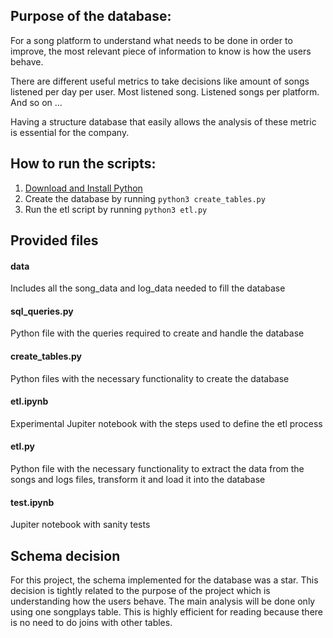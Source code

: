 ## Purpose of the database:

For a song platform to understand what needs to be done in order to improve, the most relevant piece of information to know is how the users behave. 

There are different useful metrics to take decisions like amount of songs listened per day per user. Most listened song. Listened songs per platform. And so on ...

Having a structure database that easily allows the analysis of these metric is essential for the company.

## How to run the scripts:

1. [Download and Install Python](https://www.python.org/downloads/)
2. Create the database by running ```python3 create_tables.py```
3. Run the etl script by running ```python3 etl.py```

## Provided files

#### data
Includes all the song_data and log_data needed to fill the database

#### sql_queries.py
Python file with the queries required to create and handle the database

#### create_tables.py
Python files with the necessary functionality to create the database

#### etl.ipynb
Experimental Jupiter notebook with the steps used to define the etl process

#### etl.py
Python file with the necessary functionality to extract the data from the songs and logs files, transform it and load it into the database

#### test.ipynb
Jupiter notebook with sanity tests

## Schema decision

For this project, the schema implemented for the database was a star.
This decision is tightly related to the purpose of the project which is understanding how the users behave. 
The main analysis will be done only using one songplays table. This is highly efficient for reading because there is no need to do joins with other tables. 


